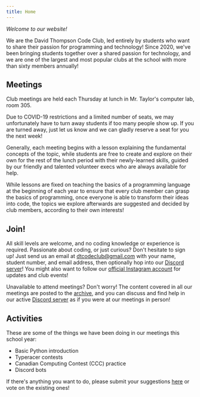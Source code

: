 ```yaml
---
title: Home
---
```


*Welcome to our website!*

We are the David Thompson Code Club,
led entirely by students
who want to share their passion for programming and technology!
Since 2020,
we've been bringing students together
over a shared passion for technology,
and we are one of the largest and most popular clubs at the school
with more than sixty members annually!

## Meetings

Club meetings are held each Thursday at lunch
in Mr. Taylor's computer lab, room 305.

Due to COVID-19 restrictions and a limited number of seats,
we may unfortunately have to turn away students
if too many people show up.
If you are turned away, just let us know
and we can gladly reserve a seat for you the next week!

Generally, each meeting begins with a lesson 
explaining the fundamental concepts of the topic,
while students are free to create and explore on their own
for the rest of the lunch period
with their newly-learned skills,
guided by our friendly and talented volunteer execs
who are always available for help.

While lessons are fixed on teaching
the basics of a programming language
at the beginning of each year
to ensure that every club member
can grasp the basics of programming,
once everyone is able to transform their ideas into code,
the topics we explore afterwards
are suggested and decided by club members,
according to their own interests!

## Join!

All skill levels are welcome,
and no coding knowledge or experience is required.
Passionate about coding, or just curious?
Don't hesitate to sign up!
Just send us an email at [dtcodeclub@gmail.com](mailto:dtcodeclub@gmail.com)
with your name, student number, and email address,
then optionally hop into our [Discord server](https://discord.gg/W9qvWmcuRn)!
You might also want to follow our [official Instagram account](https://instagram.com/dtcodeclub)
for updates and club events!

Unavailable to attend meetings?
Don't worry!
The content covered in all our meetings
are posted to the [archive](/2022.html),
and you can discuss and find help
in our active [Discord server](https://discord.gg/W9qvWmcuRn)
as if you were at our meetings in person!

## Activities

These are some of the things we have been doing
in our meetings this school year:

- Basic Python introduction
- Typeracer contests
- Canadian Computing Contest (CCC) practice
- Discord bots

If there's anything you want to do,
please submit your suggestions [here](https://forms.gle/enhA9C8hc4MMxSZ66)
or vote on the existing ones!

